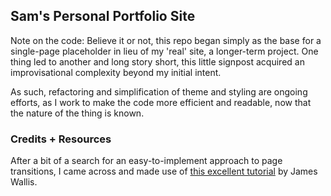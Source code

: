 ## Sam's Personal Portfolio Site

Note on the code: Believe it or not, this repo began simply as the base for a single-page placeholder in lieu of my 'real' site, a longer-term project. One thing led to another and long story short, this little signpost acquired an improvisational complexity beyond my initial intent.

As such, refactoring and simplification of theme and styling are ongoing efforts, as I work to make the code more efficient and readable, now that the nature of the thing is known.

### Credits + Resources

After a bit of a search for an easy-to-implement approach to page transitions, I came across and made use of [this excellent tutorial](https://wallis.dev/blog/nextjs-page-transitions-with-framer-motion) by James Wallis.
